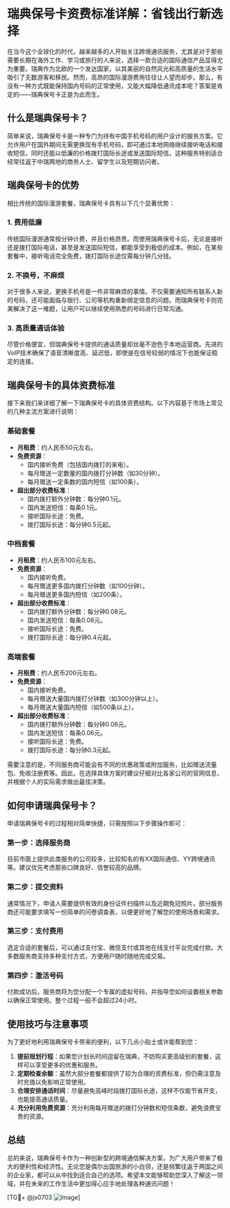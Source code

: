 # 瑞典保号卡资费标准详解：省钱出行新选择

在当今这个全球化的时代，越来越多的人开始关注跨境通讯服务，尤其是对于那些需要长期在海外工作、学习或旅行的人来说，选择一款合适的国际通信产品显得尤为重要。瑞典作为北欧的一个发达国家，以其美丽的自然风光和高质量的生活水平吸引了无数游客和移民。然而，高昂的国际漫游费用往往让人望而却步。那么，有没有一种方式既能保持国内号码的正常使用，又能大幅降低通讯成本呢？答案是肯定的——瑞典保号卡正是为此而生。

## 什么是瑞典保号卡？

简单来说，瑞典保号卡是一种专门为持有中国手机号码的用户设计的服务方案。它允许用户在国外期间无需更换现有手机号码，即可通过本地网络继续接听电话和接收短信，同时还能以低廉的价格拨打国际长途或发送国际短信。这种服务特别适合经常往返于中瑞两地的商务人士、留学生以及短期访问者。

## 瑞典保号卡的优势

相比传统的国际漫游套餐，瑞典保号卡具有以下几个显著优势：

### 1. 费用低廉
传统国际漫游通常按分钟计费，并且价格昂贵。而使用瑞典保号卡后，无论是接听还是拨打国际电话，甚至是发送国际短信，都能享受到极低的成本。例如，在某些套餐中，接听电话完全免费，拨打国际长途仅需每分钟几分钱。

### 2. 不换号，不麻烦
对于很多人来说，更换手机号是一件非常麻烦的事情。不仅需要通知所有联系人新的号码，还可能面临与银行、公司等机构重新绑定信息的问题。而瑞典保号卡则完美解决了这一难题，让用户可以继续使用熟悉的号码进行日常沟通。

### 3. 高质量通话体验
尽管价格便宜，但瑞典保号卡提供的通话质量却丝毫不逊色于本地运营商。先进的VoIP技术确保了语音清晰度高、延迟低，即使是在信号较弱的情况下也能保证稳定的连接。

## 瑞典保号卡的具体资费标准

接下来我们来详细了解一下瑞典保号卡的具体资费结构。以下内容基于市场上常见的几种主流方案进行说明：

### 基础套餐
- **月租费**：约人民币50元左右。
- **免费资源**：
  - 国内接听免费（包括国内拨打的来电）。
  - 每月赠送一定数量的国内拨打分钟数（如30分钟）。
  - 每月赠送一定条数的国内短信（如100条）。
- **超出部分收费标准**：
  - 国内拨打额外分钟数：每分钟0.1元。
  - 国内发送短信：每条0.1元。
  - 接听国际长途：免费。
  - 拨打国际长途：每分钟0.5元起。

### 中档套餐
- **月租费**：约人民币100元左右。
- **免费资源**：
  - 国内接听免费。
  - 每月赠送更多国内拨打分钟数（如100分钟）。
  - 每月赠送更多国内短信（如200条）。
- **超出部分收费标准**：
  - 国内拨打额外分钟数：每分钟0.08元。
  - 国内发送短信：每条0.08元。
  - 接听国际长途：免费。
  - 拨打国际长途：每分钟0.4元起。

### 高端套餐
- **月租费**：约人民币200元左右。
- **免费资源**：
  - 国内接听免费。
  - 每月赠送大量国内拨打分钟数（如300分钟以上）。
  - 每月赠送大量国内短信（如500条以上）。
- **超出部分收费标准**：
  - 国内拨打额外分钟数：每分钟0.06元。
  - 国内发送短信：每条0.06元。
  - 接听国际长途：免费。
  - 拨打国际长途：每分钟0.3元起。

需要注意的是，不同服务商可能会有不同的优惠政策或附加服务，比如赠送流量包、免收注册费等。因此，在选择具体方案时建议仔细对比各家公司的官网信息，并根据个人的实际需求做出最佳决策。

## 如何申请瑞典保号卡？

申请瑞典保号卡的过程相对简单快捷，只需按照以下步骤操作即可：

### 第一步：选择服务商
目前市面上提供此类服务的公司较多，比较知名的有XX国际通信、YY跨境通讯等。建议优先考虑那些口碑良好、信誉较高的品牌。

### 第二步：提交资料
通常情况下，申请人需要提供有效的身份证件扫描件以及近期免冠照片。部分服务商还可能要求填写一份简单的问卷调查表，以便更好地了解您的使用场景和需求。

### 第三步：支付费用
选定合适的套餐后，可以通过支付宝、微信支付或其他在线支付平台完成付款。大多数服务商支持多种支付方式，方便用户随时随地完成交易。

### 第四步：激活号码
付款成功后，服务商将为您分配一个专属的虚拟号码，并指导您如何设置相关参数以确保正常使用。整个过程一般不会超过24小时。

## 使用技巧与注意事项

为了更好地利用瑞典保号卡带来的便利，以下几点小贴士或许能帮到您：

1. **提前规划行程**：如果您计划长时间逗留在瑞典，不妨购买更高级别的套餐，这样可以享受更多的优惠和服务。
2. **定期检查余额**：虽然大部分套餐都提供了较为合理的资费标准，但仍需注意及时充值以免影响正常使用。
3. **合理安排通话时间**：尽量避免高峰时段拨打国际长途，这样不仅能节省开支，也能提高通话质量。
4. **充分利用免费资源**：充分利用每月赠送的拨打分钟数和短信条数，避免浪费宝贵的资源。

## 总结

总的来说，瑞典保号卡作为一种创新型的跨境通信解决方案，为广大用户带来了极大的便利性和经济性。无论您是偶尔出国旅游的小白领，还是频繁往返于两国之间的企业家，都可以从中找到适合自己的选项。希望本文能够帮助您深入了解这一领域，并在未来的工作生活中更加得心应手地处理各种通讯问题！

[TG💪+ @jx0703 ![Image](https://github.com/user-attachments/assets/dbca1d08-cadb-493c-b0ec-ad6f7a83f270)]